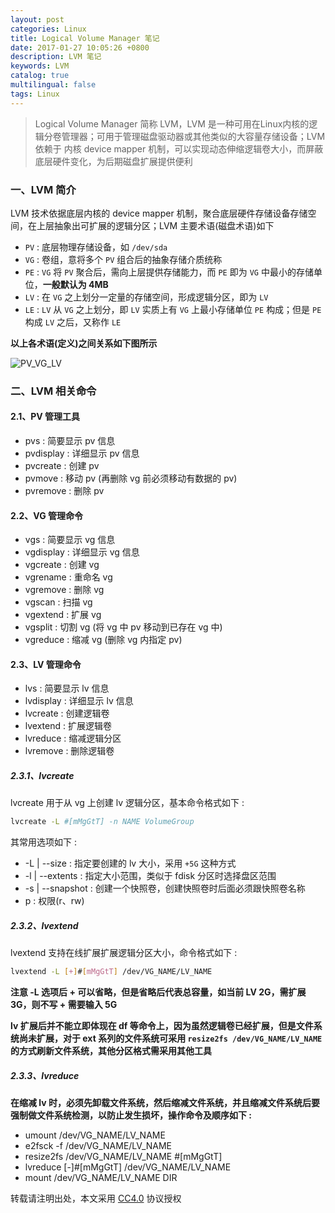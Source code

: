 ```yaml
---
layout: post
categories: Linux
title: Logical Volume Manager 笔记
date: 2017-01-27 10:05:26 +0800
description: LVM 笔记
keywords: LVM
catalog: true
multilingual: false
tags: Linux
---
```


> Logical Volume Manager 简称 LVM，LVM 是一种可用在Linux内核的逻辑分卷管理器；可用于管理磁盘驱动器或其他类似的大容量存储设备；LVM 依赖于 内核 device mapper 机制，可以实现动态伸缩逻辑卷大小，而屏蔽底层硬件变化，为后期磁盘扩展提供便利

### 一、LVM 简介

LVM 技术依据底层内核的 device mapper 机制，聚合底层硬件存储设备存储空间，在上层抽象出可扩展的逻辑分区；LVM 主要术语(磁盘术语)如下

- `PV` : 底层物理存储设备，如 `/dev/sda`
- `VG` : 卷组，意将多个 `PV` 组合后的抽象存储介质统称
- `PE` : `VG` 将 `PV` 聚合后，需向上层提供存储能力，而 `PE` 即为 `VG` 中最小的存储单位，**一般默认为 4MB**
- `LV` : 在 `VG` 之上划分一定量的存储空间，形成逻辑分区，即为 `LV`
- `LE` : `LV` 从 `VG` 之上划分，即 `LV` 实质上有 `VG` 上最小存储单位 `PE` 构成；但是 `PE` 构成 `LV` 之后，又称作 `LE`

**以上各术语(定义)之间关系如下图所示**

![PV_VG_LV](https://cdn.oss.link/markdown/mbzrv.jpg)

### 二、LVM 相关命令

#### 2.1、PV 管理工具

- pvs : 简要显示 pv 信息
- pvdisplay : 详细显示 pv 信息
- pvcreate : 创建 pv
- pvmove : 移动 pv (再删除 vg 前必须移动有数据的 pv)
- pvremove : 删除 pv

#### 2.2、VG 管理命令

- vgs : 简要显示 vg 信息
- vgdisplay : 详细显示 vg 信息
- vgcreate : 创建 vg
- vgrename : 重命名 vg
- vgremove : 删除 vg
- vgscan : 扫描 vg
- vgextend : 扩展 vg
- vgsplit : 切割 vg (将 vg 中 pv 移动到已存在 vg 中)
- vgreduce : 缩减 vg (删除 vg 内指定 pv)

#### 2.3、LV 管理命令

- lvs : 简要显示 lv 信息
- lvdisplay : 详细显示 lv 信息
- lvcreate : 创建逻辑卷
- lvextend : 扩展逻辑卷
- lvreduce : 缩减逻辑分区
- lvremove : 删除逻辑卷

##### 2.3.1、lvcreate

lvcreate 用于从 vg 上创建 lv 逻辑分区，基本命令格式如下 :

``` sh
lvcreate -L #[mMgGtT] -n NAME VolumeGroup
```

其常用选项如下 : 

- -L | --size : 指定要创建的 lv 大小，采用 `+5G` 这种方式
- -l | --extents : 指定大小范围，类似于 fdisk 分区时选择盘区范围
- -s | --snapshot : 创建一个快照卷，创建快照卷时后面必须跟快照卷名称
- p : 权限(r、rw)


##### 2.3.2、lvextend

lvextend 支持在线扩展扩展逻辑分区大小，命令格式如下 : 

``` sh
lvextend -L [+]#[mMgGtT] /dev/VG_NAME/LV_NAME
```

**注意 -L 选项后 + 可以省略，但是省略后代表总容量，如当前 LV 2G，需扩展 3G，则不写 + 需要输入 5G**

**lv 扩展后并不能立即体现在 df 等命令上，因为虽然逻辑卷已经扩展，但是文件系统尚未扩展，对于 ext 系列的文件系统可采用 `resize2fs /dev/VG_NAME/LV_NAME` 的方式刷新文件系统，其他分区格式需采用其他工具**

##### 2.3.3、lvreduce

**在缩减 lv 时，必须先卸载文件系统，然后缩减文件系统，并且缩减文件系统后要强制做文件系统检测，以防止发生损坏，操作命令及顺序如下 :**

- umount /dev/VG_NAME/LV_NAME
- e2fsck -f /dev/VG_NAME/LV_NAME
- resize2fs /dev/VG_NAME/LV_NAME #[mMgGtT]
- lvreduce [-]#[mMgGtT] /dev/VG_NAME/LV_NAME
- mount /dev/VG_NAME/LV_NAME DIR

转载请注明出处，本文采用 [CC4.0](http://creativecommons.org/licenses/by-nc-nd/4.0/) 协议授权

